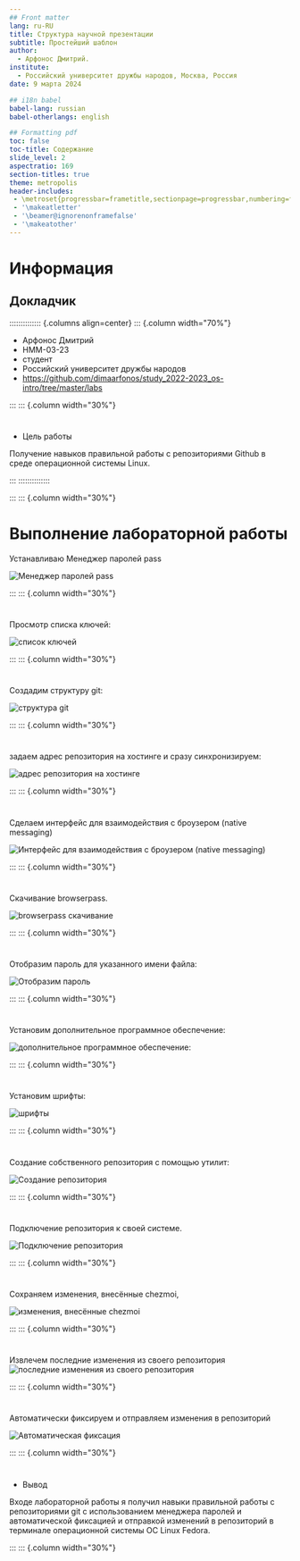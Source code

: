 ```yaml
---
## Front matter
lang: ru-RU
title: Структура научной презентации
subtitle: Простейший шаблон
author:
  - Арфонос Дмитрий.
institute:
  - Российский университет дружбы народов, Москва, Россия
date: 9 марта 2024

## i18n babel
babel-lang: russian
babel-otherlangs: english

## Formatting pdf
toc: false
toc-title: Содержание
slide_level: 2
aspectratio: 169
section-titles: true
theme: metropolis
header-includes:
 - \metroset{progressbar=frametitle,sectionpage=progressbar,numbering=fraction}
 - '\makeatletter'
 - '\beamer@ignorenonframefalse'
 - '\makeatother'
---
```


# Информация

## Докладчик

:::::::::::::: {.columns align=center}
::: {.column width="70%"}

  * Арфонос Дмитрий
  * НММ-03-23
  * студент
  * Российский университет дружбы народов
  * <https://github.com/dimaarfonos/study_2022-2023_os-intro/tree/master/labs>

:::
::: {.column width="30%"}

# 
-  Цель работы

Получение навыков правильной работы с репозиториями Github в среде операционной системы Linux.

:::
::::::::::::::

:::
::: {.column width="30%"}


# Выполнение лабораторной работы

Устанавливаю  Менеджер паролей pass 

![Менеджер паролей pass](image/3.png)

:::
::: {.column width="30%"}

#
Просмотр списка ключей:

![список ключей](image/5.png)

:::
::: {.column width="30%"}

#
Создадим структуру git:

![структура git](image/7.png)

:::
::: {.column width="30%"}

#
задаем адрес репозитория на хостинге и сразу синхронизируем:

![адрес репозитория на хостинге](image/9.png)

:::
::: {.column width="30%"}

#
Сделаем интерфейс для взаимодействия с броузером (native messaging)

![Интерфейс для взаимодействия с броузером (native messaging)](image/10.png)

:::
::: {.column width="30%"}

#

Скачивание browserpass.

![browserpass скачивание](image/11.png)

:::
::: {.column width="30%"}

#
Отобразим пароль для указанного имени файла:

![Отобразим пароль](image/13.png)

:::
::: {.column width="30%"}

#
Установим дополнительное программное обеспечение:

![ дополнительное программное обеспечение:](image/15.png)

:::
::: {.column width="30%"}

#

Установим шрифты:

![шрифты](image/17.png)

:::
::: {.column width="30%"}

#
Создание собственного репозитория с помощью утилит:

![Создание репозитория](image/20.png)

:::
::: {.column width="30%"}

#
Подключение репозитория к своей системе. 

![Подключение репозитория](image/21.png)

:::
::: {.column width="30%"}

#
Сохраняем изменения, внесённые chezmoi,

![изменения, внесённые chezmoi](image/23.png)

:::
::: {.column width="30%"}

#
Извлечем последние изменения из своего репозитория 
![последние изменения из своего репозитория](image/28.png)

:::
::: {.column width="30%"}

#
Автоматически фиксируем и отправляем изменения в репозиторий

![Автоматическая фиксация](image/29.png)

:::
::: {.column width="30%"}

# 
- Вывод

 Входе лабораторной работы я получил навыки правильной работы с репозиториями git с использованием менеджера паролей и автоматической фиксацией и отправкой изменений в репозиторий в терминале операционной системы OC Linux Fedora.

:::
::: {.column width="30%"}